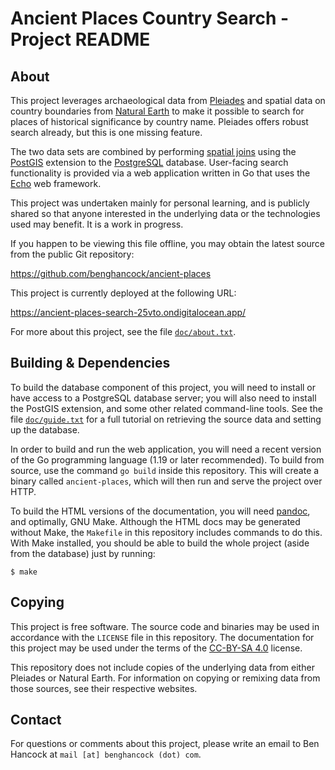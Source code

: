Ancient Places Country Search - Project README
==============================================

About
-----

This project leverages archaeological data from [Pleiades][1] and
spatial data on country boundaries from [Natural Earth][2] to make it
possible to search for places of historical significance by country
name. Pleiades offers robust search already, but this is one missing
feature.

The two data sets are combined by performing [spatial joins][3] using
the [PostGIS][4] extension to the [PostgreSQL][5]
database. User-facing search functionality is provided via a web
application written in Go that uses the [Echo][6] web framework.

This project was undertaken mainly for personal learning, and is
publicly shared so that anyone interested in the underlying data or
the technologies used may benefit. It is a work in progress.

If you happen to be viewing this file offline, you may obtain the
latest source from the public Git repository:

<https://github.com/benghancock/ancient-places>

This project is currently deployed at the following URL:

<https://ancient-places-search-25vto.ondigitalocean.app/>

For more about this project, see the file [`doc/about.txt`](doc/about.txt).


Building & Dependencies
-----------------------

To build the database component of this project, you will need to
install or have access to a PostgreSQL database server; you will also
need to install the PostGIS extension, and some other related
command-line tools. See the file [`doc/guide.txt`](doc/guide.txt) for
a full tutorial on retrieving the source data and setting up the
database.

In order to build and run the web application, you will need a recent
version of the Go programming language (1.19 or later recommended). To
build from source, use the command `go build` inside this
repository. This will create a binary called `ancient-places`, which
will then run and serve the project over HTTP.

To build the HTML versions of the documentation, you will need
[pandoc][7], and optimally, GNU Make. Although the HTML docs may be
generated without Make, the `Makefile` in this repository includes
commands to do this. With Make installed, you should be able to build
the whole project (aside from the database) just by running:

```
$ make
```

Copying
-------

This project is free software. The source code and binaries may be
used in accordance with the `LICENSE` file in this repository. The
documentation for this project may be used under the terms of the
[CC-BY-SA 4.0][8] license.

This repository does not include copies of the underlying data from
either Pleiades or Natural Earth. For information on copying or
remixing data from those sources, see their respective websites.


Contact
-------

For questions or comments about this project, please write an email to
Ben Hancock at `mail [at] benghancock (dot) com`.


[1]: https://pleiades.stoa.org
[2]: https://www.naturalearthdata.com
[3]: https://www.postgis.net/workshops/postgis-intro/joins.html
[4]: https://postgis.net/
[5]: https://www.postgresql.org/
[6]: https://echo.labstack.com/
[7]: https://pandoc.org/
[8]: https://creativecommons.org/licenses/by-sa/4.0/
